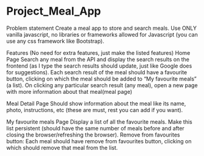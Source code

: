 # Project_Meal_App
Problem statement
Create a meal app to store and search meals. Use ONLY vanilla javascript, no libraries or frameworks allowed for Javascript (you can use any css framework like Bootstrap).

Features (No need for extra features, just make the listed features)
Home Page
Search any meal from the API and display the search results on the frontend (as I type the search results should update, just like Google does for suggestions).
Each search result of the meal should have a favourite button, clicking on which the meal should be added to “My favourite meals” (a list).
On clicking any particular search result (any meal), open a new page with more information about that meal(meal page)

Meal Detail Page
Should show information about the meal like its name, photo, instructions, etc (these are must, rest you can add if you want).

My favourite meals Page
Display a list of all the favourite meals.
Make this list persistent (should have the same number of meals before and after closing the browser/refreshing the browser).
Remove from favourites button: Each meal should have remove from favourites button, clicking on which should remove that meal from the list.

